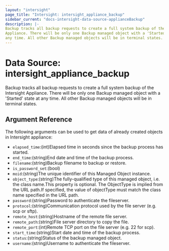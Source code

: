 ```yaml
---
layout: "intersight"
page_title: "Intersight: intersight_appliance_backup"
sidebar_current: "docs-intersight-data-source-applianceBackup"
description: |-
Backup tracks all backup requests to create a full system backup of the Intersight
Appliance. There will be only one Backup managed object with a 'Started' state at
any time. All other Backup managed objects will be in terminal states.
---
```


# Data Source: intersight_appliance_backup
Backup tracks all backup requests to create a full system backup of the Intersight
Appliance. There will be only one Backup managed object with a 'Started' state at
any time. All other Backup managed objects will be in terminal states.
## Argument Reference
The following arguments can be used to get data of already created objects in Intersight appliance:
* `elapsed_time`:(int)Elapsed time in seconds since the backup process has started.
* `end_time`:(string)End date and time of the backup process.
* `filename`:(string)Backup filename to backup or restore.
* `is_password_set`:(bool)
* `moid`:(string)The unique identifier of this Managed Object instance.
* `object_type`:(string)The fully-qualified type of this managed object, i.e. the class name.This property is optional. The ObjectType is implied from the URL path.If specified, the value of objectType must match the class name specified in the URL path.
* `password`:(string)Password to authenticate the fileserver.
* `protocol`:(string)Communication protocol used by the file server (e.g. scp or sftp).
* `remote_host`:(string)Hostname of the remote file server.
* `remote_path`:(string)File server directory to copy the file.
* `remote_port`:(int)Remote TCP port on the file server (e.g. 22 for scp).
* `start_time`:(string)Start date and time of the backup process.
* `status`:(string)Status of the backup managed object.
* `username`:(string)Username to authenticate the fileserver.
